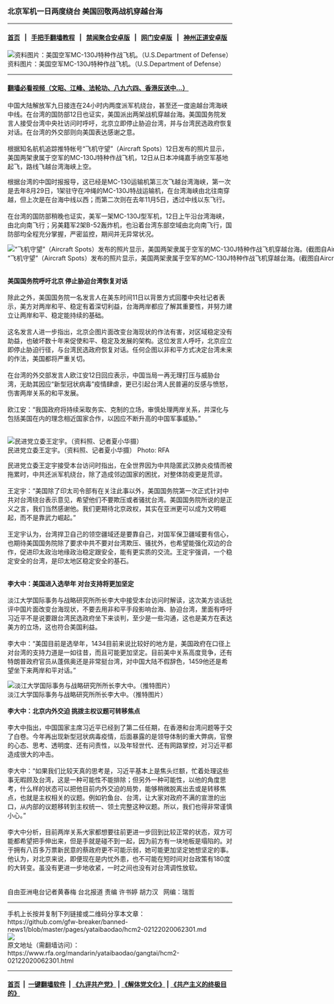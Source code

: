 ### 北京军机一日两度绕台 美国回敬两战机穿越台海 
------------------------

#### [首页](https://github.com/gfw-breaker/banned-news1/blob/master/README.md) &nbsp;&nbsp;|&nbsp;&nbsp; [手把手翻墙教程](https://github.com/gfw-breaker/guides/wiki) &nbsp;&nbsp;|&nbsp;&nbsp; [禁闻聚合安卓版](https://github.com/gfw-breaker/bn-android) &nbsp;&nbsp;|&nbsp;&nbsp; [网门安卓版](https://github.com/oGate2/oGate) &nbsp;&nbsp;|&nbsp;&nbsp; [神州正道安卓版](https://github.com/SzzdOgate/update) 



<div id="headerimg">
 <img alt="资料图片：美国空军MC-130J特种作战飞机。（U.S.Department of Defense）
" src="https://www.rfa.org/mandarin/yataibaodao/gangtai/hcm2-02122020062301.html/279d_o.jpg/@@images/44bec42a-2315-4c11-b991-d6fca6571e9c.jpeg" title="资料图片：美国空军MC-130J特种作战飞机。（U.S.Department of Defense）
"/>
 <div id="headerimgcontents">
  <div id="headerimgcaption">
   <span>
    资料图片：美国空军MC-130J特种作战飞机。（U.S.Department of Defense）
   </span>
   <!-- zoomattribute -->
  </div>
  <!-- headerimgcaption -->
 </div>
 <!-- headerimagecontents -->
</div>

<hr/>


#### [翻墙必看视频（文昭、江峰、法轮功、八九六四、香港反送中...）](http://167.172.214.107/home.html)

<div id="storytext">
 <div>
  <div class="slot_header">
  </div>
 </div>
 <p>
  中国大陆解放军九日接连在24小时内两度派军机绕台，甚至还一度逾越台湾海峡中线。在台湾的国防部12日也证实，美国派出两架战机穿越台海。美国国务院发言人接受台湾中央社访问时呼吁，北京立即停止胁迫台湾，并与台湾民选政府恢复对话。在台湾的外交部则向美国表达感谢之意。
  <br/>
  <br/>
  根据知名航机追踪推特帐号“飞机守望”（Aircraft Spots）12日发布的照片显示，美国两架隶属于空军的MC-130J特种作战飞机，12日从日本冲绳嘉手纳空军基地起飞，路线飞越台湾海峡上空。
 </p>
 <p>
 </p>
 <p>
 </p>
 <p>
  根据台湾的中国时报报导，这已经是MC-130运输机第三次飞越台湾海峡，第一次是去年8月29日，1架驻守在冲绳的MC-130J特战运输机，在台湾海峡由北往南穿越，但上次是在台海中线以西；而第二次则在去年11月5日，透过中线以东飞行。
  <br/>
  <br/>
  在台湾的国防部稍晚也证实，美军一架MC-130J型军机，12日上午沿台湾海峡，由北向南飞行；另美籍军2架B-52轰炸机，也沿着台湾东部空域由北向南飞行，国防部均全程充分掌握，严密监控，期间并无异常状况。
 </p>
 <p>
 </p>
 <p>
  <div class="image-inline captioned" style="width:900px;">
   <div style="width:900px;">
    <img alt="“飞机守望”（Aircraft Spots）发布的照片显示，美国两架隶属于空军的MC-130J特种作战飞机穿越台海。(截图自Aircraft Spots twitter)" src="https://www.rfa.org/mandarin/yataibaodao/gangtai/hcm2-02122020062301.html/Untitled-1.jpg" title="“飞机守望”（Aircraft Spots）发布的照片显示，美国两架隶属于空军的MC-130J特种作战飞机穿越台海。(截图自Aircraft Spots twitter)"/>
   </div>
   <div class="image-caption">
    <span style="width:900px;">
     “飞机守望”（Aircraft Spots）发布的照片显示，美国两架隶属于空军的MC-130J特种作战飞机穿越台海。(截图自Aircraft Spots twitter)
    </span>
    <span class="copyright">
    </span>
   </div>
  </div>
 </p>
 <p>
  <br/>
  <b>
   美国国务院呼吁北京 停止胁迫台湾恢复对话
  </b>
  <br/>
  <br/>
  除此之外，美国国务院一名发言人在美东时间11日以背景方式回覆中央社记者表示，美方对两岸和平、稳定有着深切利益，台海两岸都应了解其重要性，并努力建立让两岸和平、稳定能持续的基础。
  <br/>
  <br/>
  这名发言人进一步指出，北京企图片面改变台海现状的作法有害，对区域稳定没有助益，也破坏数十年来促使和平、稳定及发展的架构。这位发言人呼吁，北京应立即停止胁迫行径，与台湾民选政府恢复对话。任何企图以非和平方式决定台湾未来的作法，美国都将严重关切。
  <br/>
  <br/>
  在台湾的外交部发言人欧江安12日回应表示，中国当局一再无理打压与威胁台湾，无助其因应“新型冠状病毒”疫情肆虐，更已引起台湾人民普遍的反感与愤怒，伤害两岸关系的和平发展。
  <br/>
  <br/>
  欧江安：“我国政府将持续采取务实、克制的立场，审慎处理两岸关系，并深化与包括美国在内的理念相近国家合作，以因应不断升高的中国军事威胁。”
  <br/>
  <br/>
 </p>
 <p>
  <div class="image-inline captioned" style="width:1280px;">
   <div style="width:1280px;">
    <img alt="民进党立委王定宇。（资料照、记者夏小华摄）" src="https://www.rfa.org/mandarin/yataibaodao/gangtai/hx2-09032019101215.html/4e09.jpg" title="民进党立委王定宇。（资料照、记者夏小华摄）"/>
   </div>
   <div class="image-caption">
    <span style="width:1280px;">
     民进党立委王定宇。（资料照、记者夏小华摄）
    </span>
    <span class="copyright">
     Photo: RFA
    </span>
   </div>
  </div>
 </p>
 <p>
  民进党立委王定宇接受本台访问时指出，在全世界因为中共隐匿武汉肺炎疫情而被拖累时，中共还派军机绕台，除了造成邻边国家的困扰，对整体防疫更是荒谬。
  <br/>
  <br/>
  王定宇：“美国除了印太司令部有在关注此事以外，美国国务院第一次正式针对中共对台湾绕台表示意见，希望他们不要欺压或者骚扰台湾。美国国务院所说的是正义之言，我们当然感谢他。我们更期待北京政权，其实在亚洲更可以成为文明崛起，而不是靠武力崛起。”
  <br/>
  <br/>
  王定宇认为，台湾捍卫自己的领空疆域还是要靠自己，对国军保卫疆域要有信心，也期待美国国务院除了要求中共不要对台湾欺压、骚扰外，也希望能强化双边的合作，促进印太政治地缘政治稳定跟安全，能有更实质的交流。王定宇强调，一个稳定安全的台湾，是印太地区稳定安全的基石。
 </p>
 <p>
  <br/>
  <b>
   李大中：美国进入选举年 对台支持将更加坚定
  </b>
  <br/>
  <br/>
  淡江大学国际事务与战略研究所所长李大中接受本台访问时解读，这次美方谈话批评中国片面改变台海现状，不要去用非和平手段影响台海、胁迫台湾，里面有呼吁习近平不是说要跟台湾民选政府坐下来谈判，至少是一些沟通，这也是美方在表达美方的立场，这也符合美国利益。
  <br/>
  <br/>
  李大中：“美国目前是选举年，1434目前来说比较好的地方是，美国政府在口径上对台湾的支持力道是一如往昔，而且可能更加坚定。目前美中关系高度竞争，还有特朗普政府官员从蓬佩奥还是非常挺台湾，对中国大陆不假辞色，1459他还是希望坐下来两岸和平对话。”
 </p>
 <p>
 </p>
 <p>
  <div class="image-inline captioned" style="width:1500px;">
   <div style="width:1500px;">
    <img alt="淡江大学国际事务与战略研究所所长李大中。（推特图片）" src="https://www.rfa.org/mandarin/yataibaodao/gangtai/hcm2-02122020062301.html/LDZ.jpg" title="淡江大学国际事务与战略研究所所长李大中。（推特图片）"/>
   </div>
   <div class="image-caption">
    <span style="width:1500px;">
     淡江大学国际事务与战略研究所所长李大中。（推特图片）
    </span>
    <span class="copyright">
    </span>
   </div>
  </div>
  <br/>
  <b>
   李大中：北京内外交迫 挑拨主权议题可转移焦点
  </b>
  <br/>
  <br/>
  李大中指出，中国国家主席习近平已经到了第二任任期，在香港和台湾问题等于交了白卷。今年再出现新型冠状病毒疫情，后面暴露的是领导体制的重大弊病，官僚的心态、思考、透明度、还有问责性，以及年轻世代、还有网路掌控，对习近平都造成很大的冲击。
  <br/>
  <br/>
  李大中：“如果我们比较天真的思考是，习近平基本上是焦头烂额，忙着处理这些事无暇顾及台湾，这是一种可能性不能排除；但另外一种可能性，以他的角度思考，什么样的状态可以把他目前内外交迫的局势，能够稍微脱离出去或是转移焦点，也就是主权相关的议题。例如钓鱼台、台湾，让大家对政府不满的宣泄的出口，从内部的议题移转到主权统一、领土完整这种议题。所以，我们也得非常谨慎小心。”
  <br/>
  <br/>
  李大中分析，目前两岸关系大家都想要往前更进一步回到比较正常的状态，双方可能都希望把手伸出来，但是手就是碰不到一起，因为前方有一块地板是塌陷的。对于拥有八百多万票新民意的蔡政府更不可能示弱，她可能更加坚定她想坚定的事。他认为，对北京来说，即便现在是内忧外患，也不可能在短时间对台政策有180度的大转变。虽没有更进一步地收紧，一时之间也没有对台湾调性放软。
  <br/>
  <br/>
  <br/>
  自由亚洲电台记者黄春梅 台北报道 责编 许书婷 胡力汉   网编：瑞哲
 </p>
</div>

<hr/>
手机上长按并复制下列链接或二维码分享本文章：<br/>
https://github.com/gfw-breaker/banned-news1/blob/master/pages/yataibaodao/hcm2-02122020062301.md <br/>
<a href='https://github.com/gfw-breaker/banned-news1/blob/master/pages/yataibaodao/hcm2-02122020062301.md'><img src='https://github.com/gfw-breaker/banned-news1/blob/master/pages/yataibaodao/hcm2-02122020062301.md.png'/></a> <br/>
原文地址（需翻墙访问）：https://www.rfa.org/mandarin/yataibaodao/gangtai/hcm2-02122020062301.html


------------------------
#### [首页](https://github.com/gfw-breaker/banned-news1/blob/master/README.md) &nbsp;|&nbsp; [一键翻墙软件](https://github.com/gfw-breaker/nogfw/blob/master/README.md) &nbsp;| [《九评共产党》](https://github.com/gfw-breaker/9ping.md/blob/master/README.md#九评之一评共产党是什么) | [《解体党文化》](https://github.com/gfw-breaker/jtdwh.md/blob/master/README.md) | [《共产主义的终极目的》](https://github.com/gfw-breaker/gczydzjmd.md/blob/master/README.md)


<img src='http://gfw-breaker.win/banned-news/pages/yataibaodao/hcm2-02122020062301.md' width='0px' height='0px'/>